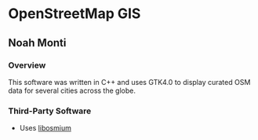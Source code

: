 # OpenStreetMap GIS
## Noah Monti

### Overview
This software was written in C++ and uses GTK4.0 to display curated OSM data for several cities across the globe.

### Third-Party Software
- Uses [libosmium](https://github.com/osmcode/libosmium)
